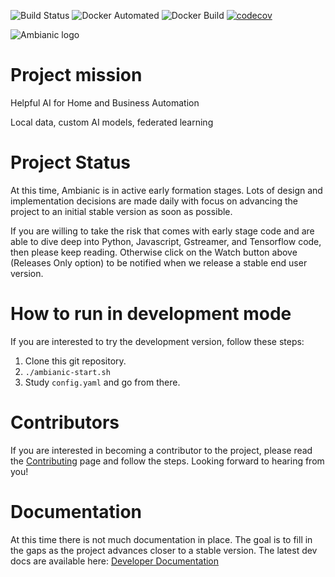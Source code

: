 ![Build Status](https://travis-ci.org/ambianic/ambianic-core.svg?branch=master) ![Docker Automated](https://img.shields.io/docker/cloud/automated/ambianic/ambianic.svg) ![Docker Build](https://img.shields.io/docker/cloud/build/ambianic/ambianic.svg) [![codecov](https://codecov.io/gh/ambianic/ambianic-core/branch/master/graph/badge.svg)](https://codecov.io/gh/ambianic/ambianic-core)

![Ambianic logo][logo]

# Project mission
Helpful AI for Home and Business Automation

Local data, custom AI models, federated learning

# Project Status
At this time, Ambianic is in active early formation stages. Lots of design and implementation decisions are made daily with focus on advancing the project to an initial stable version as soon as possible. 

If you are willing to take the risk that comes with early stage code and are able to dive deep into Python, Javascript, Gstreamer, and Tensorflow code, then please keep reading. Otherwise click on the Watch button above (Releases Only option) to be notified when we release a stable end user version.

# How to run in development mode
If you are interested to try the development version, follow these steps:
1. Clone this git repository.
2. `./ambianic-start.sh`
3. Study `config.yaml` and go from there.

# Contributors
If you are interested in becoming a contributor to the project, please read the [Contributing](CONTRIBUTING.md) page and follow the steps. Looking forward to hearing from you!

[logo]: https://avatars2.githubusercontent.com/u/52052162?s=200&v=4

# Documentation

At this time there is not much documentation in place. The goal is to fill in the gaps as the project advances closer to a stable version. The latest dev docs are available here: 
[Developer Documentation](https://ambianic.github.io/ambianic-core/ambianic-python-api/)
